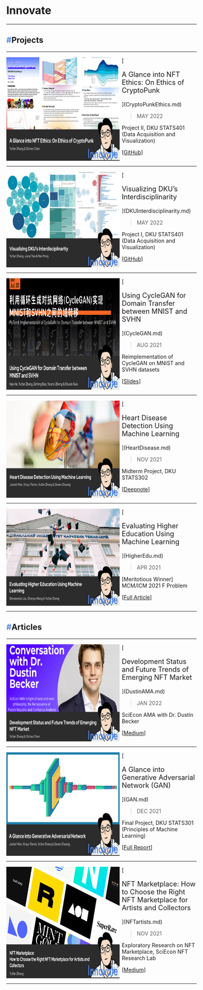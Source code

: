 # Innovate

---

## <span style="color:#5189e6">**#**</span>**Projects**

---

<div style="display: flex;" markdown>
<img src="https://raw.githubusercontent.com/iambrucez/iambrucez.GitHub.io/master/docs/Innovate/img/I-CryptoPunk.jpg" width="300" />
<div style="width: 2%">
</div>
<div markdown style="width: 70%;">
[<p style="font-size:18px">A Glance into NFT Ethics: On Ethics of CryptoPunk</p>](CryptoPunkEthics.md)

> MAY 2022

Project II, DKU STATS401 (Data Acquisition and Visualization)

[[GitHub](https://github.com/iambrucez/STATS401-Project2)]
</div>
</div>

---

<div style="display: flex;" markdown>
<img src="https://raw.githubusercontent.com/iambrucez/iambrucez.GitHub.io/master/docs/Innovate/img/I-DKUVis.jpg" width="300" />
<div style="width: 2%">
</div>
<div markdown style="width: 70%;">
[<p style="font-size:18px">Visualizing DKU’s Interdisciplinarity</p>](DKUInterdisciplinarity.md)

> MAY 2022

Project I, DKU STATS401 (Data Acquisition and Visualization)

[[GitHub](https://github.com/iambrucez/STATS401-Project1)]
</div>
</div>

---

<div style="display: flex;" markdown>
<img src="https://raw.githubusercontent.com/iambrucez/iambrucez.GitHub.io/master/docs/Innovate/img/I-CycleGAN.jpg" width="300" />
<div style="width: 2%">
</div>
<div markdown style="width: 70%;">
[<p style="font-size:18px">Using CycleGAN for Domain Transfer between MNIST and SVHN</p>](CycleGAN.md)

> AUG 2021

Reimplementation of CycleGAN on MNIST and SVHN datasets

[[Slides](https://duke.box.com/s/c0tlgdkd0kx61r4oiexe97lysgthymiv)]
</div>
</div>

---

<div style="display: flex;" markdown>
<img src="https://raw.githubusercontent.com/iambrucez/iambrucez.GitHub.io/master/docs/Innovate/img/I-Heart.jpg" width="300" />
<div style="width: 2%">
</div>
<div markdown style="width: 70%;">
[<p style="font-size:18px">Heart Disease Detection Using Machine Learning</p>](HeartDisease.md)

> NOV 2021

Midterm Project, DKU STATS302

[[Deepnote](https://deepnote.com/workspace/STATS302-4f09fc73-c297-4e81-9ee0-e516a39469c4/project/Midterm-602eae71-1f27-4efb-bea4-6bf5ca8dcc4a/%2Fdataset_README.ipynb)]
</div>
</div>

---

<div style="display: flex;" markdown>
<img src="https://raw.githubusercontent.com/iambrucez/iambrucez.GitHub.io/master/docs/Innovate/img/I-HigherEdu.jpg" width="300" />
<div style="width: 2%">
</div>
<div markdown style="width: 70%;">
[<p style="font-size:18px">Evaluating Higher Education Using Machine Learning</p>](HigherEdu.md)

> APR 2021

[Meritotious Winner] MCM/ICM 2021 F Problem

[[Full Article](https://duke.box.com/s/9svihpzyktxcr4zssjnefx2v93ayna0q)]
</div>
</div>

---

## <span style="color:#5189e6">**#**</span>**Articles**

---

<div style="display: flex;" markdown>
<img src="https://raw.githubusercontent.com/iambrucez/iambrucez.GitHub.io/master/docs/Innovate/img/I-DustinAMA.jpg" width="300" />
<div style="width: 2%">
</div>
<div markdown style="width: 70%;">
[<p style="font-size:18px">Development Status and Future Trends of Emerging NFT Market</p>](DustinAMA.md)

> JAN 2022

SciEcon AMA with Dr. Dustin Becker

[[Medium](https://medium.com/sciecon-ama/development-status-and-future-trends-of-emerging-nft-market-a522ebc968ff)]
</div>
</div>

---

<div style="display: flex;" markdown>
<img src="https://raw.githubusercontent.com/iambrucez/iambrucez.GitHub.io/master/docs/img/innovate/I-GAN.jpg" width="300" />
<div style="width: 2%">
</div>
<div markdown style="width: 70%;">
[<p style="font-size:18px">A Glance into Generative Adversarial Network (GAN)</p>](GAN.md)

> DEC 2021

Final Project, DKU STATS301 (Principles of Machine Learning)

[[Full Report](https://duke.box.com/s/cisp8axg59eyxn48qabl0mfx9i85bmxh)]
</div>
</div>

---

<div style="display: flex;" markdown>
<img src="https://raw.githubusercontent.com/iambrucez/iambrucez.GitHub.io/master/docs/img/innovate/I-NFT-Marketplace.jpg" width="300" />
<div style="width: 2%">
</div>
<div markdown style="width: 70%;">
[<p style="font-size:18px">NFT Marketplace: How to Choose the Right NFT Marketplace for Artists and Collectors</p>](NFTartists.md)

> NOV 2021

Exploratory Research on NFT Marketplace, SciEcon NFT Research Lab

[[Medium](https://medium.com/sciecon-research/nft-marketplace-how-to-choose-the-right-nft-marketplace-for-artists-and-collectors-5d4cc7cb1918)]
</div>
</div>

---
